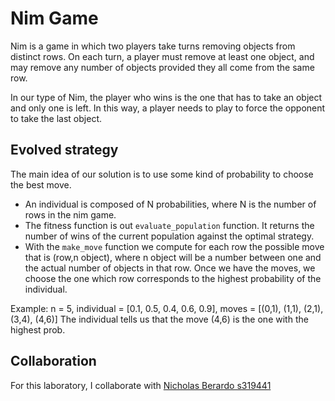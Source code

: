 # Nim Game
Nim is a game in which two players take turns removing objects from distinct rows. On each turn, a player must remove at least one object, and may remove any number of objects provided they all come from the same row. 

In our type of Nim, the player who wins is the one that has to take an object and only one is left. In this way, a player needs to play to force the opponent to take the last object.

## Evolved strategy
The main idea of our solution is to use some kind of probability to choose the best move.
- An individual is composed of N probabilities, where N is the number of rows in the nim game.
- The fitness function is out ``evaluate_population`` function. It returns the number of wins of the current population against the optimal strategy.
- With the ``make_move`` function we compute for each row the possible move that is (row,n object), where n object will
be a number between one and the actual number of objects in that row. Once we have the moves, we
choose the one which row corresponds to the highest probability of the individual.

Example: n = 5, individual = [0.1, 0.5, 0.4, 0.6, 0.9], moves = [(0,1), (1,1), (2,1), (3,4), (4,6)]
The individual tells us that the move (4,6) is the one with the highest prob.

## Collaboration
For this laboratory, I collaborate with [Nicholas Berardo s319441](https://github.com/Niiikkkk/Computational-Intelligence/tree/main)

